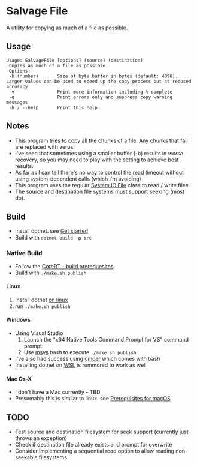 # Salvage File #
A utility for copying as much of a file as possible.

## Usage ##
```
Usage: SalvageFile [options] (source) (destination)
 Copies as much of a file as possible.
 Options:
 -b (number)       Size of byte buffer in bytes (default: 4096). Larger values can be used to speed up the copy process but at reduced accuracy
 -v                Print more information including % complete
 -q                Print errors only and suppress copy warning messages
 -h / --help       Print this help
```
## Notes ##
* This program tries to copy all the chunks of a file. Any chunks that fail are replaced with zeros.
* I've seen that sometimes using a smaller buffer (-b) results in *worse* recovery, so you may need to play with the setting to achieve best results.
* As far as I can tell there's no way to control the read timeout without using system-dependent calls (which i'm avoiding)
* This program uses the regular [System.IO.File](https://referencesource.microsoft.com/#mscorlib/system/io/file.cs) class to read / write files
* The source and destination file systems must support seeking (most do).

## Build ##
* Install dotnet. see [Get started](https://docs.microsoft.com/en-us/dotnet/core/get-started)
* Build with ```dotnet build -p src```

### Native Build ###
* Follow the [CoreRT - build prerequesites](https://github.com/dotnet/corert/blob/ebfbbcd99fac1746a8489a393a4873800c470ef3/Documentation/prerequisites-for-building.md)
* Build with ```./make.sh publish```

#### Linux ####
1. Install dotnet [on linux](https://docs.microsoft.com/en-us/dotnet/core/linux-prerequisites?tabs=netcore2x)
2. run ```./make.sh publish```

#### Windows ####
* Using Visual Studio
  1. Launch the "x64 Native Tools Command Prompt for VS" command prompt
  2. Use [msys](http://mingw.org/wiki/msys) bash to execute ```./make.sh publish```
* I've also had success using [cmder](https://cmder.net/) which comes with bash
* Installing dotnet on [WSL](https://docs.microsoft.com/en-us/windows/wsl/about) is rummored to work as well

#### Mac Os-X ####
* I don't have a Mac currently - TBD
* Presumably this is similar to linux. see [Prerequisites for macOS](https://docs.microsoft.com/en-us/dotnet/core/macos-prerequisites?tabs=netcore2x)

## TODO ##
* Test source and destination filesystem for seek support (currently just throws an exception)
* Check if destination file already exists and prompt for overwrite
* Consider implementing a sequential read option to allow reading non-seekable filesystems
